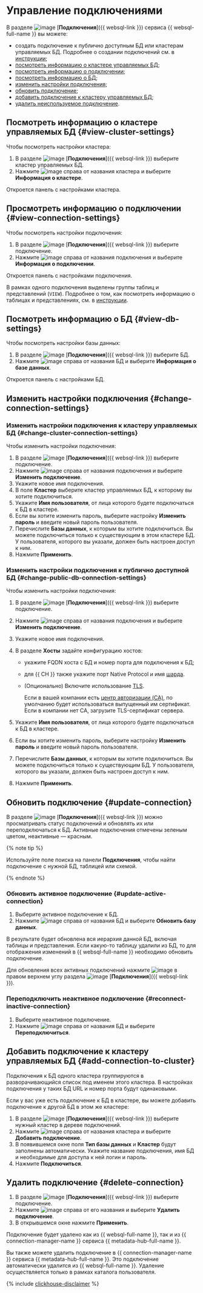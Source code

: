 # Управление подключениями

В разделе ![image](../../_assets/console-icons/folder-tree.svg) [**Подключения**]({{ websql-link }}) сервиса {{ websql-full-name }} вы можете:

* создать подключение к публично доступным БД или кластерам управляемых БД. Подробнее о создании подключений см. в [инструкции](create-connection.md);
* [посмотреть информацию о кластере управляемых БД](#view-cluster-settings);
* [посмотреть информацию о подключении](#view-connection-settings);
* [посмотреть информацию о БД](#view-db-settings);
* [изменить настройки подключения](#change-connection-settings);
* [обновить подключение](#update-connection);
* [добавить подключение к кластеру управляемых БД](#add-connection-to-cluster);
* [удалить неиспользуемое подключение](#delete-connection).

## Посмотреть информацию о кластере управляемых БД {#view-cluster-settings}

Чтобы посмотреть настройки кластера:

1. В разделе ![image](../../_assets/console-icons/folder-tree.svg) [**Подключения**]({{ websql-link }}) выберите кластер управляемых БД.
1. Нажмите ![image](../../_assets/console-icons/ellipsis.svg) справа от названия кластера и выберите **Информация о кластере**.

Откроется панель с настройками кластера.

## Просмотреть информацию о подключении {#view-connection-settings}

Чтобы посмотреть настройки подключения:

1. В разделе ![image](../../_assets/console-icons/folder-tree.svg) [**Подключения**]({{ websql-link }}) выберите подключение.
1. Нажмите ![image](../../_assets/console-icons/ellipsis.svg) справа от названия подключения и выберите **Информация о подключении**.

Откроется панель с настройками подключения.

В рамках одного подключения выделены группы таблиц и представлений (`VIEW`). Подробнее о том, как посмотреть информацию о таблицах и представлениях, см. в [инструкции](view-db-objects-info.md).

## Посмотреть информацию о БД {#view-db-settings}

Чтобы посмотреть настройки базы данных:

1. В разделе ![image](../../_assets/console-icons/folder-tree.svg) [**Подключения**]({{ websql-link }}) выберите БД.
1. Нажмите ![image](../../_assets/console-icons/ellipsis.svg) справа от названия БД и выберите **Информация о базе данных**.

Откроется панель с настройками БД.

## Изменить настройки подключения {#change-connection-settings}

### Изменить настройки подключения к кластеру управляемых БД {#change-cluster-connection-settings}

Чтобы изменить настройки подключения:

1. В разделе ![image](../../_assets/console-icons/folder-tree.svg) [**Подключения**]({{ websql-link }}) выберите подключение.
1. Нажмите ![image](../../_assets/console-icons/ellipsis.svg) справа от названия подключения и выберите **Изменить подключение**.
1. Укажите новое имя подключения.
1. В поле **Кластер** выберите кластер управляемых БД, к которому вы хотите подключиться. 
1. Укажите **Имя пользователя**, от лица которого будете подключаться к БД в кластере.
1. Если вы хотите изменить пароль, выберите настройку **Изменить пароль** и введите новый пароль пользователя.
1. Перечислите **Базы данных**, к которым вы хотите подключиться. Вы можете подключиться только к существующим в этом кластере БД. У пользователя, которого вы указали, должен быть настроен доступ к ним.
1. Нажмите **Применить**.

### Изменить настройки подключения к публично доступной БД {#change-public-db-connection-settings}

Чтобы изменить настройки подключения:

1. В разделе ![image](../../_assets/console-icons/folder-tree.svg) [**Подключения**]({{ websql-link }}) выберите подключение.
1. Нажмите ![image](../../_assets/console-icons/ellipsis.svg) справа от названия подключения и выберите **Изменить подключение**.
1. Укажите новое имя подключения.
1. В разделе **Хосты** задайте конфигурацию хостов:
    * укажите FQDN хоста c БД и номер порта для подключения к БД;
    * для {{ CH }} также укажите порт Native Protocol и имя [шарда](../../managed-clickhouse/operations/shards.md#list-shards).
    * (Опционально) Включите использование [TLS](../../glossary/tls.md).

        Если в вашей компании есть [центр авторизации (CA)](../../glossary/tls.md#authentication), по умолчанию будет использоваться выпущенный им сертификат. Если в компании нет СА, загрузите TLS-сертификат сервера.

1. Укажите **Имя пользователя**, от лица которого будете подключаться к БД в кластере.
1. Если вы хотите изменить пароль, выберите настройку **Изменить пароль** и введите новый пароль пользователя.
1. Перечислите **Базы данных**, к которым вы хотите подключиться. Вы можете подключиться только к существующим БД. У пользователя, которого вы указали, должен быть настроен доступ к ним.
1. Нажмите **Применить**.

## Обновить подключение {#update-connection}

В разделе ![image](../../_assets/console-icons/folder-tree.svg) [**Подключения**]({{ websql-link }}) можно просматривать статус подключений и обновлять их или переподключаться к БД. Активные подключения отмечены зеленым цветом, неактивные — красным.

{% note tip %}

Используйте поле поиска на панели **Подключения**, чтобы найти подключение с нужной БД, таблицей или схемой.

{% endnote %}

### Обновить активное подключение {#update-active-connection}

1. Выберите активное подключение к БД.
1. Нажмите ![image](../../_assets/console-icons/ellipsis.svg) справа от названия БД и выберите **Обновить базу данных**.

В результате будет обновлена вся иерархия данной БД, включая таблицы и представления. Если какую-то таблицу удалили из БД, то для отображения изменений в {{ websql-full-name }} необходимо обновить подключение.

Для обновления всех активных подключений нажмите ![image](../../_assets/console-icons/arrows-rotate-right.svg) в правом верхнем углу раздела ![image](../../_assets/console-icons/folder-tree.svg) [**Подключения**]({{ websql-link }}).

### Переподключить неактивное подключение {#reconnect-inactive-connection}

1. Выберите неактивное подключение.
1. Нажмите ![image](../../_assets/console-icons/ellipsis.svg) справа от названия БД и выберите **Переподключиться**.

## Добавить подключение к кластеру управляемых БД {#add-connection-to-cluster}

Подключения к БД одного кластера группируются в разворачивающийся список под именем этого кластера. В настройках подключения у таких БД URL и номер порта будут одинаковыми.

Если у вас уже есть подключение к БД в кластере, вы можете добавить подключение к другой БД в этом же кластере:

1. В разделе ![image](../../_assets/console-icons/folder-tree.svg) [**Подключения**]({{ websql-link }}) выберите нужный кластер в дереве подключений.
1. Нажмите ![image](../../_assets/console-icons/ellipsis.svg) справа от названия кластера и выберите **Добавить подключение**.
1. В появившемся окне поля **Тип базы данных** и **Кластер** будут заполнены автоматически. Укажите название подключения, имя БД и необходимые для доступа к ней логин и пароль.
1. Нажмите **Подключиться**.

## Удалить подключение {#delete-connection}

1. В разделе ![image](../../_assets/console-icons/folder-tree.svg) [**Подключения**]({{ websql-link }}) выберите подключение.
1. Нажмите ![image](../../_assets/console-icons/ellipsis.svg) справа от его названия и выберите **Удалить подключение**.
1. В открывшемся окне нажмите **Применить**.

Подключение будет удалено как из {{ websql-full-name }}, так и из {{ connection-manager-name }} сервиса {{ metadata-hub-full-name }}.

Вы также можете удалить подключение в {{ connection-manager-name }} сервиса {{ metadata-hub-full-name }}. Это подключение автоматически удалится из {{ websql-full-name }}. Удаление осуществляется только в рамках каталога пользователя.

{% include [clickhouse-disclaimer](../../_includes/clickhouse-disclaimer.md) %}
